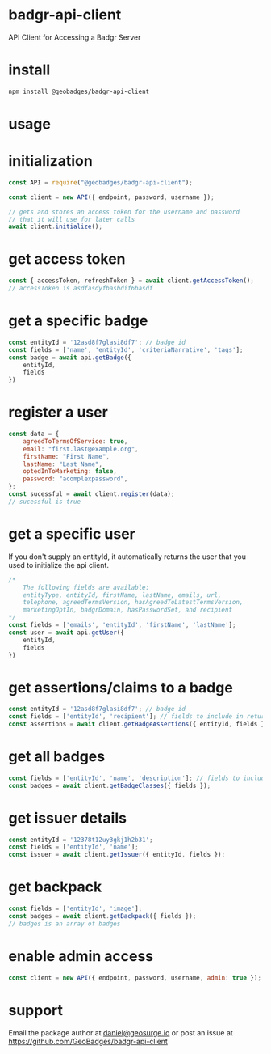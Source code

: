 # badgr-api-client
API Client for Accessing a Badgr Server

# install
```bash
npm install @geobadges/badgr-api-client
```

# usage
# initialization
```javascript
const API = require("@geobadges/badgr-api-client");

const client = new API({ endpoint, password, username });

// gets and stores an access token for the username and password
// that it will use for later calls
await client.initialize();
```

# get access token
```javascript
const { accessToken, refreshToken } = await client.getAccessToken();
// accessToken is asdfasdyfbasbdif6basdf
```

# get a specific badge
```javascript
const entityId = '12asd8f7glasi8df7'; // badge id
const fields = ['name', 'entityId', 'criteriaNarrative', 'tags'];
const badge = await api.getBadge({
    entityId,
    fields
})
```

# register a user
```javascript
const data = {
    agreedToTermsOfService: true,
    email: "first.last@example.org",
    firstName: "First Name",
    lastName: "Last Name",
    optedInToMarketing: false,
    password: "acomplexpassword",
};
const sucessful = await client.register(data);
// sucessful is true
```

# get a specific user
If you don't supply an entityId, it automatically returns the user
that you used to initialize the api client.
```javascript
/*
    The following fields are available:
    entityType, entityId, firstName, lastName, emails, url,
    telephone, agreedTermsVersion, hasAgreedToLatestTermsVersion,
    marketingOptIn, badgrDomain, hasPasswordSet, and recipient
*/
const fields = ['emails', 'entityId', 'firstName', 'lastName'];
const user = await api.getUser({
    entityId,
    fields
})
```

# get assertions/claims to a badge 
```javascript
const entityId = '12asd8f7glasi8df7'; // badge id
const fields = ['entityId', 'recipient']; // fields to include in return
const assertions = await client.getBadgeAssertions({ entityId, fields });
```

# get all badges
```javascript
const fields = ['entityId', 'name', 'description']; // fields to include in return
const badges = await client.getBadgeClasses({ fields });
```

# get issuer details
```javascript
const entityId = '12378t12uy3gkj1h2b31';
const fields = ['entityId', 'name'];
const issuer = await client.getIssuer({ entityId, fields });
```

# get backpack
```javascript
const fields = ['entityId', 'image'];
const badges = await client.getBackpack({ fields });
// badges is an array of badges
```

# enable admin access
```javascript
const client = new API({ endpoint, password, username, admin: true });
```

# support
Email the package author at daniel@geosurge.io or post an issue at https://github.com/GeoBadges/badgr-api-client
